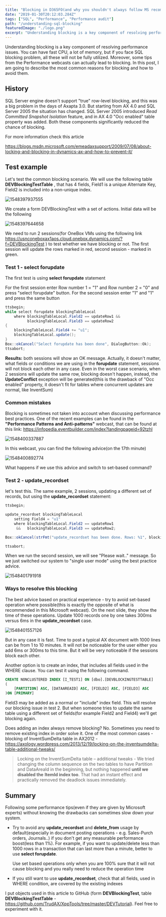 ```yaml
---
title: "Blocking in D365FO(and why you shouldn't always follow MS recommendations)"
date: "2019-01-30T20:12:03.284Z"
tags: ["SQL", "Performance", "Performance audit"]
path: "/understanding-sql-blocking"
featuredImage: "./logo.png"
excerpt: "Understanding blocking is a key component of resolving performance issues. You can have fast CPU, a lot of memory, but if you face SQL blocking problem all these will not be fully utilized"
---
```


Understanding blocking is a key component of resolving performance issues. You can have fast CPU, a lot of memory, but if you face SQL blocking problem, all these will not be fully utilized. Moreover, some tips from the Performance webcasts can actually lead to blocking. In this post, I am going to describe the most common reasons for blocking and how to avoid them.

## History

SQL Server engine doesn't support "true" row-level blocking, and this was a big problem in the days of Axapta 3.0. But starting from AX 4.0 and SQL Server 2005 the situation has changed. SQL Server 2005 introduced  *Read Committed Snapshot Isolation* feature, and in AX 4.0 "Occ enabled" table property was added. Both these components significantly reduced the chance of blocking.

For more information check this article

https://blogs.msdn.microsoft.com/emeadaxsupport/2009/07/08/about-locking-and-blocking-in-dynamics-ax-and-how-to-prevent-it/

## Test example

Let's test the common blocking scenario. We will use the following table **DEVBlockingTestTable** , that has 4 fields, Field1 is a unique Alternate Key, Field2 is included into a non-unique index.

![1548397937555](TestTableAOT.png)

We create a form DEVBlockingTest with a set of actions. Initial data will be the following

![1548397644658](TestTable.png)

We need to run 2 sessions(for OneBox VMs using the following link 
https://usnconeboxax1aos.cloud.onebox.dynamics.com/?f=DEVBlockingTest ) to test whether we have blocking or not. The first session will update the rows marked in red, second session - marked in green.

### Test 1 - select forupdate

The first test is using **select forupdate** statement

For the first session enter Row number 1 = "1" and Row number 2 = "0" and press "select forupdate" button. For the second session enter "1" and "1" and press the same button

```csharp
ttsbegin;
while select forupdate blockingTableLocal
    where blockingTableLocal.Field2 == updateRow1 &&
          blockingTableLocal.Field3 == updateRow2
{
    blockingTableLocal.Field4 += "u1";
    blockingTableLocal.update();
}
Box::okCancel("Select forupdate has been done", DialogButton::Ok);
ttsabort;
```

**Results:** both sessions will show an OK message. Actually, it doesn't matter, what fields or conditions we are using in the **forupdate** statement, sessions will not block each other in any case. Even in the worst case scenario, when 2 sessions will update the same row, blocking doesn't happen, instead, the **UpdateConflict** exception will be generated(this is the drawback of "Occ enabled" property, it doesn't fit for tables where concurrent updates are normal, like InventSum)

### Common mistakes

Blocking is sometimes not taken into account when discussing performance best practices. One of the recent examples can be found in the **"Performance Patterns and Anti-patterns"** webcast, that can be found at this link: https://infopedia.eventbuilder.com/index?landingpageid=92tzhl

![1548400337887](InfopediaMain.png)

In this webcast, you can find the following advice(on the 17th minute)

![1548400892774](InfopediaAdvice.png)

What happens if we use this advice and switch to set-based command?

### Test 2 - update_recordset

let's test this. The same example, 2 sessions, updating a different set of records, but using the **update_recordset** statement:

```csharp
ttsbegin;

update_recordset blockingTableLocal
    setting Field4 = "u1"
    where blockingTableLocal.Field2 == updateRow1
     &&   blockingTableLocal.Field3 == updateRow2;

Box::okCancel(strFmt("update_recordset has been done. Rows: %1", blockingTableLocal.RowCount()), DialogButton::Ok);

ttsabort;
```

When we run the second session, we will see "Please wait.." message. So we just switched our system to "single user mode" using the best practice advice.  

![1548401791918](TestTableBlocking.png)

### Ways to resolve this blocking

The best advice based on practical experience - try to avoid set-based operation where possible(this is exactly the opposite of what is recommended in this Microsoft webcast). On the next slide, they show the time of these operations. Update 1000 records one by one takes 300ms versus 6ms in the **update_recordset** case.

![1548401557126](InfopediaResult.png)

But in any case it is fast. Time to post a typical AX document with 1000 lines can be from 1 to 10 minutes. It will not be noticeable for the user either you add 6ms or 300ms to this time. But it will be very noticeable if the sessions block each other.

Another option is to create an index, that includes all fields used in the WHERE clause. You can test it using the following command.

```sql
CREATE NONCLUSTERED INDEX [I_TEST1] ON [dbo].[DEVBLOCKINGTESTTABLE]
(
    [PARTITION] ASC, [DATAAREAID] ASC, [FIELD2] ASC, [FIELD3] ASC
)ON [PRIMARY]  
```

Field3 may be added as a normal or "include" index field. This will resolve our blocking issue in test 2. But when someone tries to update the same table using a different set of fields(for example Field2 and Field4) we'll get blocking again.

Does adding an index always remove blocking? No. Sometimes you need to remove existing index in order solve it. One of the most common cases - blocking of InventSumDelta table in AX2012 - https://axology.wordpress.com/2013/12/19/locking-on-the-inventsumdelta-table-additional-tweaks/

> Locking on the InventSumDelta table – additional tweaks  - We tried 
> changing the column sequence on the two tables to have Partition and 
> DataAreaId in the beginning, but nothing happened **until we disabled the** 
> **ItemId index too**. That had an instant effect and practically removed the
> deadlock issues immediately.

## Summary

Following some performance tips(even if they are given by Microsoft experts) without knowing the drawbacks can sometimes slow down your system.

- Try to avoid any **update_recordset** and **delete_from** usage by default(especially in document posting operations - e.g. Sales-Purch orders, Journals..) if you don't get any measurable performance boost(less than 1%). For example, if you want to update/delete less than 1000 rows in a transaction that can last more than a minute, better to use **select forupdate**.

  Use set based operations only when you are 100% sure that it will not cause blocking and you really need to reduce the operation time

- If you still want to use **update_recordset**, check that all fields, used in WHERE condition, are covered by the existing indexes

I put objects used in this article to GitHub (form **DEVBlockingTest**, table **DEVBlockingTestTable** - https://github.com/TrudAX/XppTools/tree/master/DEVTutorial). Feel free to experiment with it.
